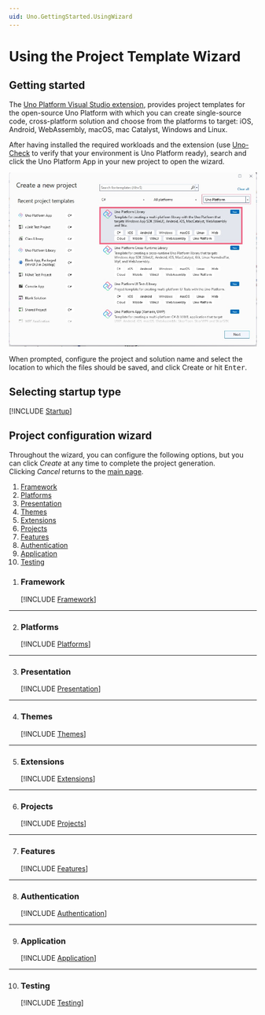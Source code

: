 ```yaml
---
uid: Uno.GettingStarted.UsingWizard
---
```


# Using the Project Template Wizard

## Getting started

The [Uno Platform Visual Studio extension](https://marketplace.visualstudio.com/items?itemName=unoplatform.uno-platform-addin-2022), provides project templates for the open-source Uno Platform with which you can create single-source code, cross-platform solution and choose from the platforms to target: iOS, Android, WebAssembly, macOS, mac Catalyst, Windows and Linux.

After having installed the required workloads and the extension (use [Uno-Check](xref:UnoCheck.UsingUnoCheck) to verify that your environment is Uno Platform ready), search and click the Uno Platform App in your new project to open the wizard.

![Visual Studio create new project window](assets/create-new-project.jpg)

When prompted, configure the project and solution name and select the location to which the files should be saved, and click Create or hit <kbd>Enter</kbd>.

## Selecting startup type

[!INCLUDE [Startup](startup.md)]

## Project configuration wizard

Throughout the wizard, you can configure the following options, but you can click *Create* at any time to complete the project generation.  
Clicking *Cancel* returns to the [main page](#selecting-startup-type).

1. [Framework](#framework)
1. [Platforms](#platforms)
1. [Presentation](#presentation)
1. [Themes](#themes)
1. [Extensions](#extensions)
1. [Projects](#projects)
1. [Features](#features)
1. [Authentication](#authentication)
1. [Application](#application)
1. [Testing](#testing)

<!-- do not delete this line - it ends previous list -->

1. ### Framework

    [!INCLUDE [Framework](framework.md)]

---

2. ### Platforms

    [!INCLUDE [Platforms](platforms.md)]

---

3. ### Presentation

    [!INCLUDE [Presentation](presentation.md)]

---

4. ### Themes

    [!INCLUDE [Themes](themes.md)]

---

5. ### Extensions

    [!INCLUDE [Extensions](extensions.md)]

---

6. ### Projects

    [!INCLUDE [Projects](projects.md)]

---

7. ### Features

    [!INCLUDE [Features](features.md)]

---

8. ### Authentication

    [!INCLUDE [Authentication](authentication.md)]

---

9. ### Application

    [!INCLUDE [Application](application.md)]

---

10. ### Testing

    [!INCLUDE [Testing](testing.md)]
